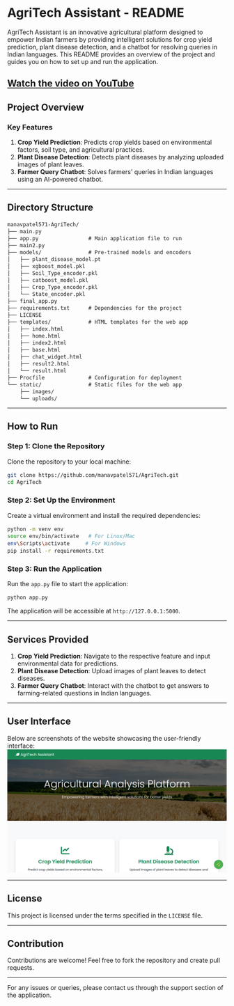 
# AgriTech Assistant - README

AgriTech Assistant is an innovative agricultural platform designed to empower Indian farmers by providing intelligent solutions for crop yield prediction, plant disease detection, and a chatbot for resolving queries in Indian languages. This README provides an overview of the project and guides you on how to set up and run the application.

[Watch the video on YouTube](https://www.youtube.com/watch?v=MY8QA6Klx0o)
---

## Project Overview

### Key Features
1. **Crop Yield Prediction**: Predicts crop yields based on environmental factors, soil type, and agricultural practices.
2. **Plant Disease Detection**: Detects plant diseases by analyzing uploaded images of plant leaves.
3. **Farmer Query Chatbot**: Solves farmers' queries in Indian languages using an AI-powered chatbot.

---

## Directory Structure
```
manavpatel571-AgriTech/
├── main.py
├── app.py                # Main application file to run
├── main2.py
├── models/               # Pre-trained models and encoders
│   ├── plant_disease_model.pt
│   ├── xgboost_model.pkl
│   ├── Soil_Type_encoder.pkl
│   ├── catboost_model.pkl
│   ├── Crop_Type_encoder.pkl
│   └── State_encoder.pkl
├── final_app.py
├── requirements.txt      # Dependencies for the project
├── LICENSE
├── templates/            # HTML templates for the web app
│   ├── index.html
│   ├── home.html
│   ├── index2.html
│   ├── base.html
│   ├── chat_widget.html
│   ├── result2.html
│   └── result.html
├── Procfile              # Configuration for deployment
└── static/               # Static files for the web app
    ├── images/
    └── uploads/
```

---

## How to Run

### Step 1: Clone the Repository
Clone the repository to your local machine:
```bash
git clone https://github.com/manavpatel571/AgriTech.git
cd AgriTech
```

### Step 2: Set Up the Environment
Create a virtual environment and install the required dependencies:
```bash
python -m venv env
source env/bin/activate   # For Linux/Mac
env\Scripts\activate     # For Windows
pip install -r requirements.txt
```

### Step 3: Run the Application
Run the `app.py` file to start the application:
```bash
python app.py
```
The application will be accessible at `http://127.0.0.1:5000`.

---

## Services Provided
1. **Crop Yield Prediction**: Navigate to the respective feature and input environmental data for predictions.
2. **Plant Disease Detection**: Upload images of plant leaves to detect diseases.
3. **Farmer Query Chatbot**: Interact with the chatbot to get answers to farming-related questions in Indian languages.

---
## User Interface

Below are screenshots of the website showcasing the user-friendly interface:
![alt text](https://github.com/manavpatel571/AgriTech/blob/main/static/uploads/Screenshot%20(593).png)


---

## License
This project is licensed under the terms specified in the `LICENSE` file.

---

## Contribution
Contributions are welcome! Feel free to fork the repository and create pull requests.

---

For any issues or queries, please contact us through the support section of the application.
